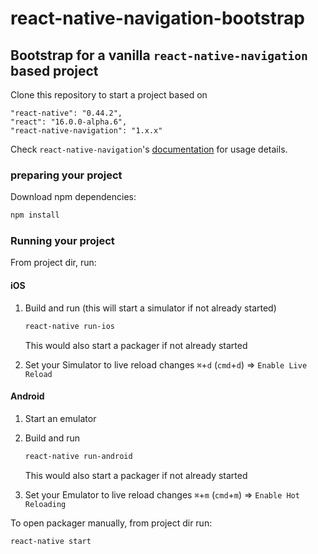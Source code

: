 # react-native-navigation-bootstrap

## Bootstrap for a vanilla `react-native-navigation` based project

Clone this repository to start a project based on

```
"react-native": "0.44.2",
"react": "16.0.0-alpha.6",
"react-native-navigation": "1.x.x"
```


Check `react-native-navigation`'s [documentation](https://github.com/wix/react-native-navigation/wiki) for usage details.


### preparing your project

Download npm dependencies:

```sh
npm install
```

### Running your project

From project dir, run:

#### iOS
1. Build and run (this will start a simulator if not already started)

	```sh
	react-native run-ios
	```
	This would also start a packager if not already started

2. Set your Simulator to live reload changes `⌘`+`d`  (`cmd`+`d`) => `Enable Live Reload`



#### Android
1. Start an emulator
2. Build and run

	```sh
	react-native run-android
	```
	This would also start a packager if not already started


3. Set your Emulator to live reload changes `⌘`+`m`  (`cmd`+`m`) => `Enable Hot Reloading`

To open packager manually, from project dir run:

```sh
react-native start
```

